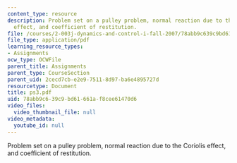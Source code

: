 ```yaml
---
content_type: resource
description: Problem set on a pulley problem, normal reaction due to the Coriolis
  effect, and coefficient of restitution.
file: /courses/2-003j-dynamics-and-control-i-fall-2007/78abb9c639c9bd61661af8cee61470d6_ps3.pdf
file_type: application/pdf
learning_resource_types:
- Assignments
ocw_type: OCWFile
parent_title: Assignments
parent_type: CourseSection
parent_uid: 2cecd7cb-e2e9-7511-8d97-ba6e4895727d
resourcetype: Document
title: ps3.pdf
uid: 78abb9c6-39c9-bd61-661a-f8cee61470d6
video_files:
  video_thumbnail_file: null
video_metadata:
  youtube_id: null
---
```

Problem set on a pulley problem, normal reaction due to the Coriolis effect, and coefficient of restitution.

